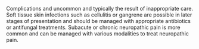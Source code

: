 Complications and uncommon and typically the result of inappropriate care. Soft tissue skin infections such as cellulitis or gangrene are possible in later stages of presentation and should be managed with appropriate antibiotics or antifungal treatments. Subacute or chronic neuropathic pain is more common and can be managed with various modalities to treat neuropathic pain.